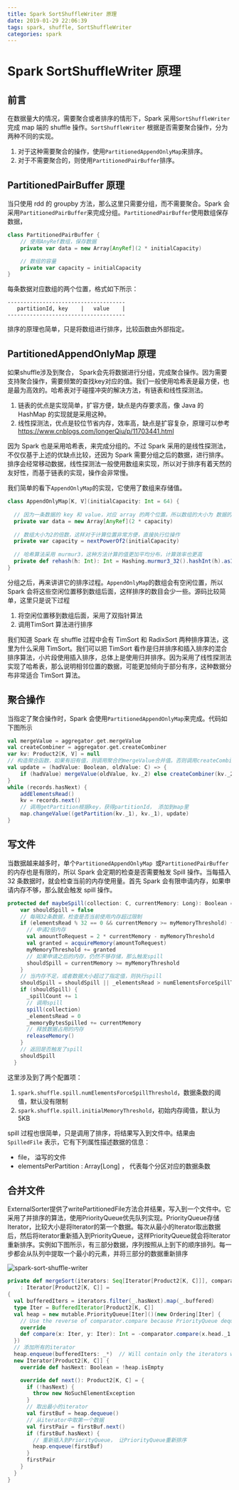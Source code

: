 ```yaml
---
title: Spark SortShuffleWriter 原理
date: 2019-01-29 22:06:39
tags: spark, shuffle, SortShuffleWriter 
categories: spark
---
```


# Spark SortShuffleWriter 原理

## 前言

在数据量大的情况，需要聚合或者排序的情形下，Spark 采用`SortShuffleWriter`完成 map 端的 shuffle 操作。`SortShuffleWriter` 根据是否需要聚合操作，分为两种不同的实现。

1. 对于这种需要聚合的操作，使用`PartitionedAppendOnlyMap`来排序。
2. 对于不需要聚合的，则使用`PartitionedPairBuffer`排序。

## PartitionedPairBuffer 原理

当只使用 rdd 的 groupby 方法，那么这里只需要分组，而不需要聚合。Spark 会采用`PartitionedPairBuffer`来完成分组。`PartitionedPairBuffer`使用数组保存数据，

```scala
class PartitionedPairBuffer {
    // 使用AnyRef数组，保存数据
    private var data = new Array[AnyRef](2 * initialCapacity)

    // 数组的容量
    private var capacity = initialCapacity
}
```

每条数据对应数组的两个位置，格式如下所示：

```shell
-------------------------------------
   partitionId, key    |   value    |
-------------------------------------
```

排序的原理也简单，只是将数组进行排序，比较函数由外部指定。

## PartitionedAppendOnlyMap 原理

如果shuffle涉及到聚合， Spark会先将数据进行分组，完成聚合操作。因为需要支持聚合操作，需要频繁的查找key对应的值。我们一般使用哈希表是最方便，也是最为高效的。哈希表对于碰撞冲突的解决方法，有链表和线性探测法。

1. 链表的优点是实现简单，扩容方便，缺点是内存要求高，像 Java 的 HashMap 的实现就是采用这种。
2. 线性探测法，优点是较位节省内存，效率高，缺点是扩容复杂，原理可以参考 https://www.cnblogs.com/longerQiu/p/11703441.html

因为 Spark 也是采用哈希表，来完成分组的。不过 Spark 采用的是线性探测法，不仅仅基于上述的优缺点比较，还因为 Spark 需要分组之后的数据，进行排序。排序会经常移动数据，线性探测法一般使用数组来实现，所以对于排序有着天然的友好性，而基于链表的实现，操作会非常慢。

我们简单的看下`AppendOnlyMap`的实现，它使用了数组来存储值。

```scala
class AppendOnlyMap[K, V](initialCapacity: Int = 64) {
  
  // 因为一条数据的 key 和 value，对应 array 的两个位置。所以数组的大小为 数据的容量的两倍
  private var data = new Array[AnyRef](2 * capacity)
  
  // 数组大小为2的倍数，这样对于计算位置非常方便，直接执行位操作
  private var capacity = nextPowerOf2(initialCapacity)
  
  // 哈希算法采用 murmur3，这种方法计算的值更加平均分布，计算效率也更高
  private def rehash(h: Int): Int = Hashing.murmur3_32().hashInt(h).asInt()
}
```



分组之后，再来讲讲它的排序过程。`AppendOnlyMap`的数组会有空闲位置，所以 Spark 会将这些空闲位置移到数组后面，这样排序的数目会少一些。源码比较简单，这里只是说下过程

1. 将空闲位置移到数组后面，采用了双指针算法
2. 调用TimSort 算法进行排序

我们知道 Spark 在 shuffle 过程中会有 TimSort 和 RadixSort 两种排序算法，这里为什么采用 TimSort。我们可以把 TimSort 看作是归并排序和插入排序的混合排序算法，小片段使用插入排序，总体上是使用归并排序。因为采用了线性探测法实现了哈希表，那么说明相邻位置的数据，可能更加倾向于部分有序，这种数据分布非常适合 TimSort 算法。



## 聚合操作

当指定了聚合操作时，Spark 会使用`PartitionedAppendOnlyMap`来完成。代码如下图所示

```scala
val mergeValue = aggregator.get.mergeValue
val createCombiner = aggregator.get.createCombiner
var kv: Product2[K, V] = null
// 构造聚合函数，如果有旧有值，则调用聚合的mergeValue合并值。否则调用createCombiner实例combiner
val update = (hadValue: Boolean, oldValue: C) => {
    if (hadValue) mergeValue(oldValue, kv._2) else createCombiner(kv._2)
}
while (records.hasNext) {
    addElementsRead()
    kv = records.next()
    // 调用getPartition根据key，获得partitionId， 添加到map里
    map.changeValue((getPartition(kv._1), kv._1), update)
}
```



## 写文件

当数据越来越多时，单个`PartitionedAppendOnlyMap `或`PartitionedPairBuffer`的内存也是有限的，所以 Spark 会定期的检查是否需要触发 Spill 操作。当每插入 32 条数据时，就会检查当前的内存使用量。首先 Spark 会有限申请内存，如果申请内存不够，那么就会触发 spill 操作。

```scala
protected def maybeSpill(collection: C, currentMemory: Long): Boolean = {
    var shouldSpill = false
    // 每隔32条数据，检查是否当前使用内存超过限制
    if (elementsRead % 32 == 0 && currentMemory >= myMemoryThreshold) {
      // 申请2倍内存
      val amountToRequest = 2 * currentMemory - myMemoryThreshold
      val granted = acquireMemory(amountToRequest)
      myMemoryThreshold += granted
      // 如果申请之后的内存，仍然不够存储，那么触发spill
      shouldSpill = currentMemory >= myMemoryThreshold
    }
    // 当内存不足，或者数据大小超过了指定值，则执行spill
    shouldSpill = shouldSpill || _elementsRead > numElementsForceSpillThreshold
    if (shouldSpill) {
      _spillCount += 1
      // 调用spill
      spill(collection)
      _elementsRead = 0
      _memoryBytesSpilled += currentMemory
      // 释放数据占用的内存
      releaseMemory()
    }
    // 返回是否触发了spill
    shouldSpill
  }
```

这里涉及到了两个配置项：

1. `spark.shuffle.spill.numElementsForceSpillThreshold`，数据条数的阈值，默认没有限制
2. `spark.shuffle.spill.initialMemoryThreshold`，初始内存阈值，默认为 5KB

spill 过程也很简单，只是调用了排序，将结果写入到文件中。结果由 `SpilledFile` 表示，它有下列属性描述数据的信息：

- file， 溢写的文件
- elementsPerPartition : Array[Long] ， 代表每个分区对应的数据条数



## 合并文件

ExternalSorter提供了writePartitionedFile方法合并结果，写入到一个文件中。它采用了并排序的算法，使用PriorityQueue优先队列实现。PriorityQueue存储Iterator，比较大小是将Iterator的第一个数据。每次从最小的Iterator取出数据后，然后将iterator重新插入到PriorityQueue，这样PriorityQueue就会将Iterator重新排序。实例如下图所示，有三部分数据，序列按照从上到下的顺序排列。每一步都会从队列中提取一个最小的元素，并将三部分的数据重新排序

![spark-sort-shuffle-writer](spark-sort-shuffle-writer.svg)

```scala
private def mergeSort(iterators: Seq[Iterator[Product2[K, C]]], comparator: Comparator[K])
    : Iterator[Product2[K, C]] =
{
  val bufferedIters = iterators.filter(_.hasNext).map(_.buffered)
  type Iter = BufferedIterator[Product2[K, C]]
  val heap = new mutable.PriorityQueue[Iter]()(new Ordering[Iter] {
    // Use the reverse of comparator.compare because PriorityQueue dequeues the max
    override 
    def compare(x: Iter, y: Iter): Int = -comparator.compare(x.head._1, y.head._1)
  })
  // 添加所有的iterator
  heap.enqueue(bufferedIters: _*)  // Will contain only the iterators with hasNext = true
  new Iterator[Product2[K, C]] {
    override def hasNext: Boolean = !heap.isEmpty

    override def next(): Product2[K, C] = {
      if (!hasNext) {
        throw new NoSuchElementException
      }
      // 取出最小的iterator
      val firstBuf = heap.dequeue()
      // 从iterator中取第一个数据
      val firstPair = firstBuf.next()
      if (firstBuf.hasNext) {
        // 重新插入到PriorityQueue， 让PriorityQueue重新排序
        heap.enqueue(firstBuf)
      }
      firstPair
    }
  }
}
```
